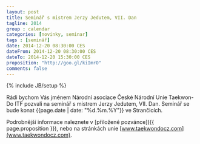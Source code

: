 ```yaml
---
layout: post
title: Seminář s mistrem Jerzy Jedutem, VII. Dan
tagline: 2014
group : calendar
categories: [novinky, seminar]
tags : [seminář]
date: 2014-12-20 08:30:00 CES
dateFrom: 2014-12-20 08:30:00 CES
dateTo: 2014-12-20 15:30:00 CES
proposition: "http://goo.gl/kiImrO"
comments: false
---
```

{% include JB/setup %}

Rádi bychom Vás jménem Národní asociace České Národní Unie Taekwon-Do ITF pozvali na seminář s mistrem Jerzy Jedutem, VII. Dan.
Seminář se bude konat {{page.date | date: "%d.%m.%Y"}} ve Strančicích.

Podrobnější informace naleznete v [přiložené pozvánce]({{ page.proposition }}), nebo na stránkách unie [www.taekwondocz.com](www.taekwondocz.com).
